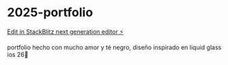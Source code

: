 # 2025-portfolio

[Edit in StackBlitz next generation editor ⚡️](https://stackblitz.com/~/github.com/jungji777/2025-portfolio)

portfolio hecho con mucho amor y té negro, diseño inspirado en liquid glass ios 26💎
